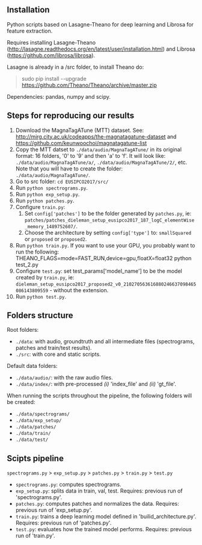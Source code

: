 ## Installation
Python scripts based on Lasagne-Theano for deep learning and Librosa for feature extraction.

Requires installing Lasagne-Theano (http://lasagne.readthedocs.org/en/latest/user/installation.html) and Librosa (https://github.com/librosa/librosa). 

Lasagne is already in a /src folder, to install Theano do:
> sudo pip install --upgrade https://github.com/Theano/Theano/archive/master.zip

Dependencies: pandas, numpy and scipy.


## Steps for reproducing our results
1. Download the MagnaTagATune (MTT) dataset. See: http://mirg.city.ac.uk/codeapps/the-magnatagatune-dataset and https://github.com/keunwoochoi/magnatagatune-list 
2. Copy the MTT datset to `./data/audio/MagnaTagATune/` in its original format: 16 folders, '0' to '9' and then 'a' to 'f'. It will look like: `./data/audio/MagnaTagATune/a/`, `./data/audio/MagnaTagATune/2/`, etc. Note that you will have to create the folder: `./data/audio/MagnaTagATune/`.
3. Go to src folder: `cd EUSIPCO2017/src/`
4. Run `python spectrograms.py`. 
5. Run `python exp_setup.py`. 
6. Run `python patches.py`.
7. Configure `train.py`: 
    1. Set `config['patches']` to be the folder generated by `patches.py`, ie: `patches/patches_dieleman_setup_eusipco2017_187_logC_elementWise_memory_1489752607/`. 
    2. Choose the architecture by setting `config['type']` to: `smallSquared` or `proposed` or `proposed2`.
8. Run `python train.py`. If you want to use your GPU, you probably want to run the following: THEANO_FLAGS=mode=FAST_RUN,device=gpu,floatX=float32 python test_2.py
9. Configure `test.py`: set test_params['model_name'] to be the model created by `train.py`, ie: `dieleman_setup_eusipco2017_proposed2_v0_210270563616880246637098465086143809559` - without the extension. 
10. Run `python test.py`.

## Folders structure
Root folders:
- `./data`: with audio, groundtruth and all intermediate files (spectrograms, patches and train/test results).
- `./src`: with core and static scripts.

Default data folders:
- `./data/audio/`: with the raw audio files.
- `./data/index/`: with pre-processed *(i)* 'index_file' and *(ii)* 'gt_file'.

When running the scripts throughout the pipeline, the following folders will be created:
- `./data/spectrograms/`
- `./data/exp_setup/`
- `./data/patches/`
- `./data/train/`
- `./data/test/`

## Scipts pipeline
`spectrograms.py` > `exp_setup.py` > `patches.py` > `train.py` > `test.py`
- `spectrograms.py`: computes spectrograms.
- `exp_setup.py`: splits data in train, val, test. Requires: previous run of 'spectrograms.py'.
- `patches.py`: computes patches and normalizes the data. Requires: previous run of 'exp_setup.py'.
- `train.py`: trains a deep learning model defined in 'builid_architecture.py'. Requires: previous run of 'patches.py'.
- `test.py`: evaluates how the trained model performs. Requires: previous run of 'train.py'.
